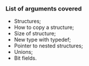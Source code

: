 ### List of arguments covered

* Structures;
* How to copy a structure;
* Size of structure;
* New type with typedef;
* Pointer to nested structures;
* Unions;
* Bit fields.

